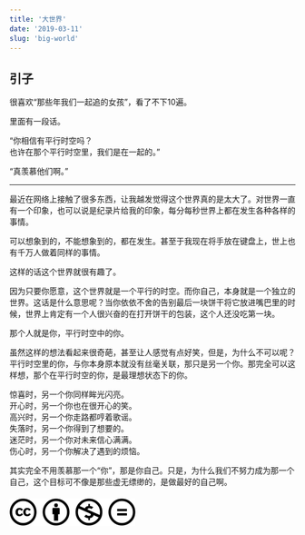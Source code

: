 ```yaml
---
title: '大世界'
date: '2019-03-11'
slug: 'big-world'
---
```

## 引子

很喜欢“那些年我们一起追的女孩”，看了不下10遍。

里面有一段话。

“你相信有平行时空吗？  
也许在那个平行时空里，我们是在一起的。”

“真羡慕他们啊。”

---

最近在网络上接触了很多东西，让我越发觉得这个世界真的是太大了。对世界一直有一个印象，也可以说是纪录片给我的印象，每分每秒世界上都在发生各种各样的事情。

可以想象到的，不能想象到的，都在发生。甚至于我现在将手放在键盘上，世上也有千万人做着同样的事情。

这样的话这个世界就很有趣了。

因为只要你愿意，这个世界就是一个平行的时空。而你自己，本身就是一个独立的世界。这话是什么意思呢？当你依依不舍的告别最后一块饼干将它放进嘴巴里的时候，世界上肯定有一个人很兴奋的在打开饼干的包装，这个人还没吃第一块。

那个人就是你，平行时空中的你。

虽然这样的想法看起来很奇葩，甚至让人感觉有点好笑，但是，为什么不可以呢？平行时空里的你，与你本身原本就没有丝毫关联，那只是另一个你。那完全可以这样想，那个在平行时空的你，是最理想状态下的你。

惊喜时，另一个你同样眸光闪亮。  
开心时，另一个你也在很开心的笑。    
高兴时，另一个你走路都哼着歌谣。  
失落时，另一个你得到了想要的。  
迷茫时，另一个你对未来信心满满。    
伤心时，另一个你解决了遇到的烦恼。    

其实完全不用羡慕那一个“你”，那是你自己。只是，为什么我们不努力成为那一个自己，这个目标可不像是那些虚无缥缈的，是做最好的自己啊。


#### [![版权声明](/images/creativecommons-cc.svg)](https://creativecommons.org/licenses/by-nc-nd/4.0/)